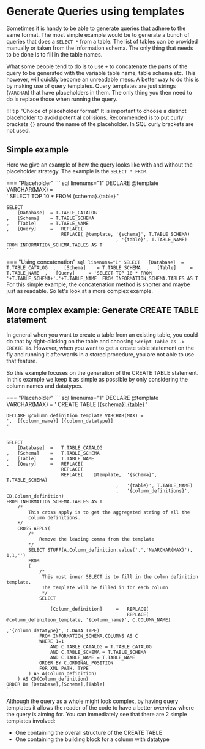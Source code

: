 # Generate Queries using templates
Sometimes it is handy to be able to generate queries that adhere to the same format. The most simple example would be
to generate a bunch of queries that does a `SELECT *` from a table. The list of tables can be provided manually or taken
from the information schema. The only thing that needs to be done is to fill in the table names.

What some people tend to do is to use `+` to concatenate the parts of the query to be generated with the 
variable table name, table schema etc. This however, will quickly become an unreadable mess. A better way to do 
this is by making use of query templates. Query templates are just strings (`VARCHAR`) that have placeholders in
them. The only thing you then need to do is replace those when running the query. 

!!! tip "Choice of placeholder format" 
    It is important to choose a distinct placeholder to avoid potential collisions. Recommended is to put curly
    brackets `{}` around the name of the placeholder. In SQL curly brackets are not used.

## Simple example
Here we give an example of how the query looks like with and without the placeholder strategy. The example is
the `SELECT * FROM`.

=== "Placeholder"
    ``` sql linenums="1"
    DECLARE @template VARCHAR(MAX) =  
    ' 
    SELECT TOP 10 * 
    FROM {schema}.{table} 
    ' 
     
    SELECT  
        [Database]  = T.TABLE_CATALOG 
    ,   [Schema]    = T.TABLE_SCHEMA 
    ,   [Table]     = T.TABLE_NAME 
    ,   [Query]     =   REPLACE( 
                        REPLACE( @template, '{schema}', T.TABLE_SCHEMA) 
                                            , '{table}', T.TABLE_NAME) 
    FROM INFORMATION_SCHEMA.TABLES AS T 
    ```
=== "Using concatenation"
    ``` sql linenums="1"
    SELECT  
        [Database]  = T.TABLE_CATALOG 
    ,   [Schema]    = T.TABLE_SCHEMA 
    ,   [Table]     = T.TABLE_NAME 
    ,   [Query]     = 'SELECT TOP 10 * FROM '+T.TABLE_SCHEMA+'.'+T.TABLE_NAME 
    FROM INFORMATION_SCHEMA.TABLES AS T
    ```
For this simple example, the concatenation method is shorter and maybe just as readable. So let's
look at a more complex example.

## More complex example: Generate CREATE TABLE statement
In general when you want to create a table from an existing table, you could do that by right-clicking 
on the table and choosing `Script Table as -> CREATE To`. However, when you want to get a create table statement 
on the fly and running it afterwards in a stored procedure, you are not able to use that feature.

So this example focuses on the generation of the CREATE TABLE statement. In this example we keep it as simple as
possible by only considering the column names and datatypes. 

=== "Placeholder"
    ``` sql linenums="1"
    DECLARE @template VARCHAR(MAX) = 
    '
    CREATE TABLE [{schema}].[{table}](
    {column_definitions}
    )
    '
    
    DECLARE @column_definition_template VARCHAR(MAX) =
    ',	[{column_name}] [{column_datatype}]
    '
    
    
    SELECT 
        [Database]	=	T.TABLE_CATALOG
    ,	[Schema]	=	T.TABLE_SCHEMA
    ,	[Table]		=	T.TABLE_NAME
    ,	[Query]		=	REPLACE(
                        REPLACE(
                        REPLACE(	@template,	'{schema}', T.TABLE_SCHEMA)
                                            ,	'{table}', T.TABLE_NAME)
                                            ,	'{column_definitions}', CD.Column_definition)
    FROM INFORMATION_SCHEMA.TABLES AS T
        /* 
            This cross apply is to get the aggregated string of all the 
            column definitions.
        */
        CROSS APPLY(
            /* 
                Remove the leading comma from the template 
            */
            SELECT STUFF(A.Column_definition.value('.','NVARCHAR(MAX)'), 1,1,'')
            FROM
            (
                /*
                 This most inner SELECT is to fill in the colmn definition template.
                 The template will be filled in for each column
                 */
                SELECT 
    
                    [Column_definition]		=	REPLACE(
                                                REPLACE(	@column_definition_template, '{column_name}', C.COLUMN_NAME)
                                                                                        ,'{column_datatype}', C.DATA_TYPE)
                FROM INFORMATION_SCHEMA.COLUMNS AS C
                WHERE 1=1
                    AND C.TABLE_CATALOG = T.TABLE_CATALOG
                    AND C.TABLE_SCHEMA = T.TABLE_SCHEMA
                    AND C.TABLE_NAME = T.TABLE_NAME
                ORDER BY C.ORDINAL_POSITION
                FOR XML PATH, TYPE
            ) AS A(Column_definition)
        ) AS CD(Column_definition)
    ORDER BY [Database],[Schema],[Table]
    ```

Although the query as a whole might look complex, by having query templates it allows the reader
of the code to have a better overview where the query is aiming for. You can immediately see that there are 2
simple templates involved:

- One containing the overall structure of the CREATE TABLE
- One containing the building block for a column with datatype
